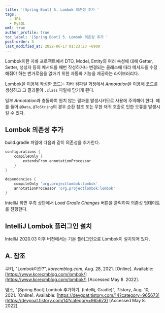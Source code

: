 ```yaml
---
title: '[Spring Boot] 5. Lombok 의존성 추가 '
tags:
  - JPA
  - MySQL
uml: true
author_profile: true
toc_label: '[Spring Boot] 5. Lombok 의존성 추가 '
post-order: 5
last_modified_at: 2022-06-17 01:23:23 +0900
---
```


Lombok이란 자바 프로젝트에서 DTO, Model, Entity의 여러 속성에 대해 Getter, Setter, 생성자 등의 메서드를 매번 작성하거나 변경되는 클래스에 따라 메서드를 수정해줘야 하는 번거로움을 없애기 위한 자동화 기능을 제공하는 라이브러리다.

Lombok을 이용해 작성한 코드는 자바 컴파일 과정에서 *Annotation*을 이용해 코드를 생성하고 그 결과물이 `.class` 파일에 담기게 된다.

일부 *Annotation*과 충돌하여 원치 않는 결과를 발생시키므로 사용에 주의해야 한다. 예를 들어 `@Data`, `@ToString`의 경우 순환 참조 또는 무한 재귀 호출로 인한 오류를 발생시킬 수 있다.

## Lombok 의존성 추가
build.gradle 파일에 다음과 같이 의존성을 추가한다.

```txt:/build.gradle
configurations {
	compileOnly {
		extendsFrom annotationProcessor
	}
}

dependencies {
	compileOnly 'org.projectlombok:lombok'
	annotationProcessor 'org.projectlombok:lombok'
}
```

IntelliJ 화면 우측 상단에서 *Load Gradle Changes* 버튼을 클릭하여 의존성 업데이트를 진행한다.

## IntelliJ Lombok 플러그인 설치
IntelliJ 2020.03 이후 버전에서는 기본 플러그인으로 Lombok이 설치되어 있다.


## A. 참조
쿠키, "Lombok이란?", *korecmblog.com*, Aug. 28, 2021. [Online]. Available: [https://www.korecmblog.com/lombok/](https://www.korecmblog.com/lombok/) [Accessed May 8. 2022].

염소, "[Spring Boot] Lombok 추가하기. (Intellij, Gradle)", *Tistory*, Aug. 10, 2021. [Online]. Available: [https://devgoat.tistory.com/14?category=965673](https://devgoat.tistory.com/14?category=965673) [Accessed May 8. 2022].
